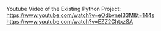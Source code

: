 Youtube Video of the Existing Python Project:
https://www.youtube.com/watch?v=eOdbvneI33M&t=144s
https://www.youtube.com/watch?v=EZZ2ChtxzSA
